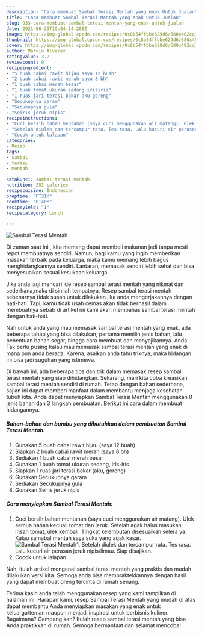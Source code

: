 ```yaml
---
description: "Cara membuat Sambal Terasi Mentah yang enak Untuk Jualan"
title: "Cara membuat Sambal Terasi Mentah yang enak Untuk Jualan"
slug: 933-cara-membuat-sambal-terasi-mentah-yang-enak-untuk-jualan
date: 2021-06-25T19:04:14.288Z
image: https://img-global.cpcdn.com/recipes/0c8b54ffbbe629d6/680x482cq70/sambal-terasi-mentah-foto-resep-utama.jpg
thumbnail: https://img-global.cpcdn.com/recipes/0c8b54ffbbe629d6/680x482cq70/sambal-terasi-mentah-foto-resep-utama.jpg
cover: https://img-global.cpcdn.com/recipes/0c8b54ffbbe629d6/680x482cq70/sambal-terasi-mentah-foto-resep-utama.jpg
author: Marvin Alvarez
ratingvalue: 3.2
reviewcount: 9
recipeingredient:
- "5 buah cabai rawit hijau saya 12 buah"
- "2 buah cabai rawit merah saya 8 bh"
- "1 buah cabai merah besar"
- "1 buah tomat ukuran sedang irisiris"
- "1 ruas jari terasi bakar aku goreng"
- "Secukupnya garam"
- "Secukupnya gula"
- "Seiris jeruk nipis"
recipeinstructions:
- "Cuci bersih bahan mentahan (saya cuci menggunakan air matang). Ulek semua bahan kecuali tomat dan jeruk. Setelah agak halus masukan irisan tomat, ulek kembali. Tingkat kelembutan disesuaikan selera ya. Kalau samabal mentah saya suka yang agak kasar."
- "Setelah diulek dan tercampur rata. Tes rasa. Lalu kucuri air perasan jeruk nipis/limau. Siap disajikan."
- "Cocok untuk lalapan"
categories:
- Resep
tags:
- sambal
- terasi
- mentah

katakunci: sambal terasi mentah 
nutrition: 251 calories
recipecuisine: Indonesian
preptime: "PT31M"
cooktime: "PT40M"
recipeyield: "1"
recipecategory: Lunch

---
```



![Sambal Terasi Mentah](https://img-global.cpcdn.com/recipes/0c8b54ffbbe629d6/680x482cq70/sambal-terasi-mentah-foto-resep-utama.jpg)

Di zaman  saat ini , kita memang dapat membeli makanan jadi tanpa mesti repot membuatnya sendiri. Namun, bagi kamu yang ingin memberikan masakan terbaik pada keluarga, maka kamu memang lebih bagus menghidangkannya sendiri. Lantaran, memasak sendiri lebih sehat dan bisa menyesuaikan sesuai kesukaan keluarga.

Jika anda lagi mencari ide resep sambal terasi mentah yang nikmat dan sederhana,maka di sinilah tempatnya. Resep sambal terasi mentah  sebenarnya tidak susah untuk dilakukan jika anda mengerjakannya dengan hati-hati. Tapi, kamu tidak usah cemas akan tidak berhasil dalam membuatnya 
sebab di artikel ini kami akan membahas sambal terasi mentah dengan hati-hati.  



Nah untuk anda yang mau memasak sambal terasi mentah yang enak, ada beberapa tahap yang bisa dilakukan, pertama memilih jenis bahan, lalu penentuan bahan segar, hingga cara membuat dan menyajikannya. Anda Tak perlu pusing kalau mau memasak sambal terasi mentah yang enak di mana pun anda berada. Karena, asalkan anda  tahu triknya, maka hidangan ini bisa jadi suguhan yang istimewa.

Di bawah ini, ada beberapa tips dan trik dalam memasak resep sambal terasi mentah yang siap dihidangkan. Sekarang, mari kita coba kreasikan sambal terasi mentah sendiri di rumah. Tetap dengan bahan sederhana, sajian ini dapat memberi manfaat dalam membantu menjaga kesehatan tubuh kita. Anda dapat menyiapkan Sambal Terasi Mentah menggunakan 8 jenis bahan dan 3 langkah pembuatan. Berikut ini cara dalam membuat hidangannya.

<!--inarticleads1-->

##### Bahan-bahan dan bumbu yang dibutuhkan dalam pembuatan Sambal Terasi Mentah:

1. Gunakan 5 buah cabai rawit hijau (saya 12 buah)
1. Siapkan 2 buah cabai rawit merah (saya 8 bh)
1. Sediakan 1 buah cabai merah besar
1. Gunakan 1 buah tomat ukuran sedang, iris-iris
1. Siapkan 1 ruas jari terasi bakar (aku, goreng)
1. Gunakan Secukupnya garam
1. Sediakan Secukupnya gula
1. Gunakan Seiris jeruk nipis




<!--inarticleads2-->

##### Cara menyiapkan Sambal Terasi Mentah:

1. Cuci bersih bahan mentahan (saya cuci menggunakan air matang). Ulek semua bahan kecuali tomat dan jeruk. Setelah agak halus masukan irisan tomat, ulek kembali. Tingkat kelembutan disesuaikan selera ya. Kalau samabal mentah saya suka yang agak kasar.
<img src="https://img-global.cpcdn.com/steps/40a994f76c280cd3/160x128cq70/sambal-terasi-mentah-langkah-memasak-1-foto.jpg" alt="Sambal Terasi Mentah">1. Setelah diulek dan tercampur rata. Tes rasa. Lalu kucuri air perasan jeruk nipis/limau. Siap disajikan.
1. Cocok untuk lalapan




Nah, itulah artikel mengenai  sambal terasi mentah  yang praktis dan mudah dilakukan versi kita. Semoga anda bisa mempraktekkannya dengan hasil yang dapat membuat oreng tercinta di rumah senang. 

Terima kasih anda telah menggunakan resep yang kami tampilkan di halaman ini. Harapan kami, resep  Sambal Terasi Mentah yang mudah di atas dapat membantu Anda menyiapkan masakan yang enak untuk keluarga/teman maupun menjadi inspirasi untuk berbisnis kuliner. Bagaimana? Gampang kan? Itulah resep sambal terasi mentah yang bisa Anda praktikkan di rumah. Semoga bermanfaat dan selamat mencoba!

